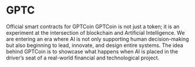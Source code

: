 # GPTC
Official smart contracts for GPTCoin
GPTCoin is not just a token; it is an experiment at the intersection of blockchain and Artificial Intelligence. We are entering an era where AI is not only supporting human decision-making but also beginning to lead, innovate, and design entire systems. The idea behind GPTCoin is to showcase what happens when AI is placed in the driver’s seat of a real-world financial and technological project.
